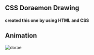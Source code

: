 <h2>CSS Doraemon Drawing</h2>
<h4>created this one by using HTML and CSS</h4>
<h2>Animation  </h2>


![dorae](https://github.com/VishalVishwakarma553/css-drawing/assets/143621029/1adc4808-d897-481b-a021-9fe4670b5462)



